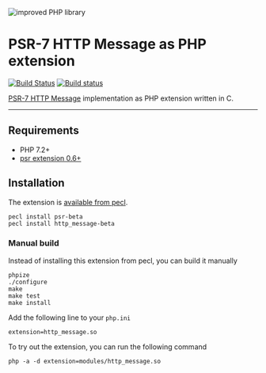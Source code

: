 ![improved PHP library](https://user-images.githubusercontent.com/100821/46372249-e5eb7500-c68a-11e8-801a-2ee57da3e5e3.png)

# PSR-7 HTTP Message as PHP extension

[![Build Status](https://travis-ci.org/improved-php-library/http-message.svg?branch=master)](https://travis-ci.org/improved-php-library/http-message)
[![Build status](https://ci.appveyor.com/api/projects/status/7rof1vr8mv4kam17/branch/master?svg=true)](https://ci.appveyor.com/project/jasny/http-message/branch/master)

[PSR-7 HTTP Message](https://www.php-fig.org/psr/psr-7/) implementation as PHP extension written in C.

---

## Requirements

* PHP 7.2+
* [psr extension 0.6+](https://github.com/jbboehr/php-psr)

## Installation

The extension is [available from pecl](https://pecl.php.net/package/http_message).

    pecl install psr-beta
    pecl install http_message-beta

### Manual build

Instead of installing this extension from pecl, you can build it manually

    phpize
    ./configure
    make
    make test
    make install

Add the following line to your `php.ini`

    extension=http_message.so

To try out the extension, you can run the following command

    php -a -d extension=modules/http_message.so
